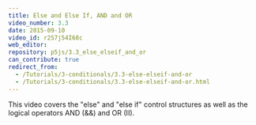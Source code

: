 ```yaml
---
title: Else and Else If, AND and OR
video_number: 3.3
date: 2015-09-10
video_id: r2S7j54I68c
web_editor: 
repository: p5js/3.3_else_elseif_and_or
can_contribute: true
redirect_from:
  - /Tutorials/3-conditionals/3.3-else-elseif-and-or
  - /Tutorials/3-conditionals/3.3-else-elseif-and-or.html
---
```


This video covers the "else" and "else if" control structures as well as the logical operators AND (&&) and OR (II).
